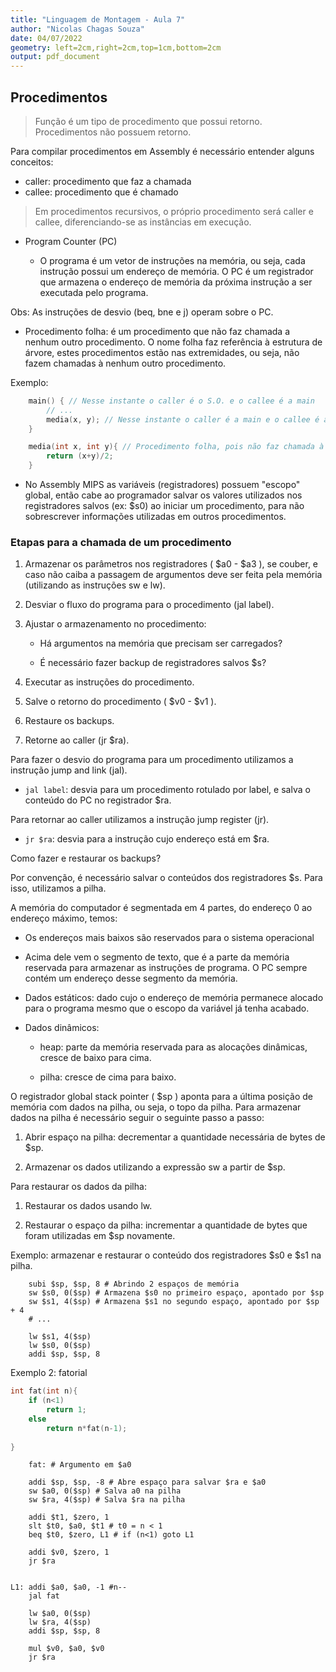 ```yaml
---
title: "Linguagem de Montagem - Aula 7"
author: "Nicolas Chagas Souza"
date: 04/07/2022
geometry: left=2cm,right=2cm,top=1cm,bottom=2cm
output: pdf_document
---
```


## Procedimentos

> Função é um tipo de procedimento que possui retorno. Procedimentos não possuem retorno.

Para compilar procedimentos em Assembly é necessário entender alguns conceitos:

- caller: procedimento que faz a chamada
- callee: procedimento que é chamado

> Em procedimentos recursivos, o próprio procedimento será caller e callee, diferenciando-se as instâncias em execução.

- Program Counter (PC)

  - O programa é um vetor de instruções na memória, ou seja, cada instrução possui um endereço de memória. O PC é um registrador que armazena o endereço de memória da próxima instrução a ser executada pelo programa.

Obs: As instruções de desvio (beq, bne e j) operam sobre o PC.

- Procedimento folha: é um procedimento que não faz chamada a nenhum outro procedimento. O nome folha faz referência à estrutura de árvore, estes procedimentos estão nas extremidades, ou seja, não fazem chamadas à nenhum outro procedimento.

Exemplo:

```C
    main() { // Nesse instante o caller é o S.O. e o callee é a main
        // ...
        media(x, y); // Nesse instante o caller é a main e o callee é a função média.
    }

    media(int x, int y){ // Procedimento folha, pois não faz chamada à nenhum outro procedimento.
        return (x+y)/2; 
    }
```

- No Assembly MIPS as variáveis (registradores) possuem "escopo" global, então cabe ao programador salvar os valores utilizados nos registradores salvos (ex: $s0) ao iniciar um procedimento, para não sobrescrever informações utilizadas em outros procedimentos.

### Etapas para a chamada de um procedimento

1. Armazenar os parâmetros nos registradores ( $a0 - $a3 ), se couber, e caso não caiba a passagem de argumentos deve ser feita pela memória (utilizando as instruções sw e lw).

2. Desviar o fluxo do programa para o procedimento (jal label).

3. Ajustar o armazenamento no procedimento:

    - Há argumentos na memória que precisam ser carregados?

    - É necessário fazer backup de registradores salvos $s?

4. Executar as instruções do procedimento.

5. Salve o retorno do procedimento ( $v0 - $v1 ).

6. Restaure os backups.

7. Retorne ao caller (jr $ra).

Para fazer o desvio do programa para um procedimento utilizamos a instrução jump and link (jal).

- `jal label`: desvia para um procedimento rotulado por label, e salva o conteúdo do PC no registrador $ra.

Para retornar ao caller utilizamos a instrução jump register (jr).

- `jr $ra`: desvia para a instrução cujo endereço está em $ra.

Como fazer e restaurar os backups?

Por convenção, é necessário salvar o conteúdos dos registradores $s. Para isso, utilizamos a pilha.

A memória do computador é segmentada em 4 partes, do endereço 0 ao endereço máximo, temos:

- Os endereços mais baixos são reservados para o sistema operacional

- Acima dele vem o segmento de texto, que é a parte da memória reservada para armazenar as instruções de programa. O PC sempre contém um endereço desse segmento da memória.

- Dados estáticos: dado cujo o endereço de memória permanece alocado para o programa mesmo que o escopo da variável já tenha acabado.

- Dados dinâmicos:

  - heap: parte da memória reservada para as alocações dinâmicas, cresce de baixo para cima.

  - pilha: cresce de cima para baixo.

O registrador global stack pointer ( $sp ) aponta para a última posição de memória com dados na pilha, ou seja, o topo da pilha. Para armazenar dados na pilha é necessário seguir o seguinte passo a passo:

1. Abrir espaço na pilha: decrementar a quantidade necessária de bytes de $sp.

2. Armazenar os dados utilizando a expressão sw a partir de $sp.

Para restaurar os dados da pilha:

1. Restaurar os dados usando lw.

2. Restaurar o espaço da pilha: incrementar a quantidade de bytes que foram utilizadas em $sp novamente.

Exemplo: armazenar e restaurar o conteúdo dos registradores $s0 e $s1 na pilha.

```assembly
    subi $sp, $sp, 8 # Abrindo 2 espaços de memória
    sw $s0, 0($sp) # Armazena $s0 no primeiro espaço, apontado por $sp
    sw $s1, 4($sp) # Armazena $s1 no segundo espaço, apontado por $sp + 4
    # ...

    lw $s1, 4($sp)
    lw $s0, 0($sp)
    addi $sp, $sp, 8 
```

Exemplo 2: fatorial

```C
int fat(int n){
    if (n<1)
        return 1;
    else 
        return n*fat(n-1);
    
}
```

```assembly
    fat: # Argumento em $a0  
    
    addi $sp, $sp, -8 # Abre espaço para salvar $ra e $a0
    sw $a0, 0($sp) # Salva a0 na pilha
    sw $ra, 4($sp) # Salva $ra na pilha

    addi $t1, $zero, 1
    slt $t0, $a0, $t1 # t0 = n < 1
    beq $t0, $zero, L1 # if (n<1) goto L1

    addi $v0, $zero, 1
    jr $ra
    
    
L1: addi $a0, $a0, -1 #n--
    jal fat

    lw $a0, 0($sp)
    lw $ra, 4($sp)
    addi $sp, $sp, 8

    mul $v0, $a0, $v0 
    jr $ra

```
